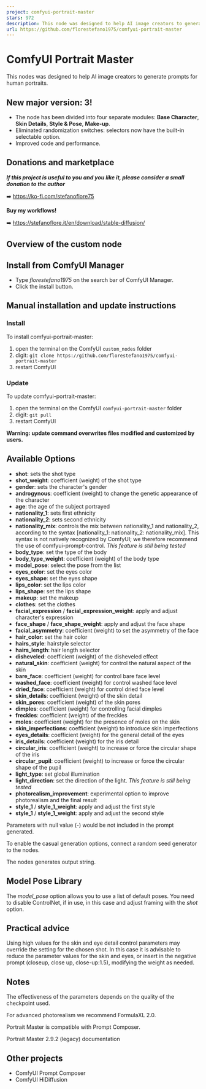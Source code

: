 ```yaml
---
project: comfyui-portrait-master
stars: 972
description: This node was designed to help AI image creators to generate prompts for human portraits.
url: https://github.com/florestefano1975/comfyui-portrait-master
---
```


ComfyUI Portrait Master
=======================

This nodes was designed to help AI image creators to generate prompts for human portraits.

New major version: 3!
---------------------

-   The node has been divided into four separate modules: **Base Character**, **Skin Details**, **Style & Pose**, **Make-up**.
-   Eliminated randomization switches: selectors now have the built-in selectable option.
-   Improved code and performance.

Donations and marketplace
-------------------------

**_If this project is useful to you and you like it, please consider a small donation to the author_**

➡️ https://ko-fi.com/stefanoflore75

**Buy my workflows!**

➡️ https://stefanoflore.it/en/download/stable-diffusion/

Overview of the custom node
---------------------------

Install from ComfyUI Manager
----------------------------

-   Type _florestefano1975_ on the search bar of ComfyUI Manager.
-   Click the install button.

Manual installation and update instructions
-------------------------------------------

### Install

To install comfyui-portrait-master:

1.  open the terminal on the ComfyUI `custom_nodes` folder
2.  digit: `git clone https://github.com/florestefano1975/comfyui-portrait-master`
3.  restart ComfyUI

### Update

To update comfyui-portrait-master:

1.  open the terminal on the ComfyUI `comfyui-portrait-master` folder
2.  digit: `git pull`
3.  restart ComfyUI

**Warning: update command overwrites files modified and customized by users.**

Available Options
-----------------

-   **shot**: sets the shot type
-   **shot\_weight**: coefficient (weight) of the shot type
-   **gender**: sets the character's gender
-   **androgynous**: coefficient (weight) to change the genetic appearance of the character
-   **age**: the age of the subject portrayed
-   **nationality\_1**: sets first ethnicity
-   **nationality\_2**: sets second ethnicity
-   **nationality\_mix**: controls the mix between nationality\_1 and nationality\_2, according to the syntax \[nationality\_1: nationality\_2: nationality\_mix\]. This syntax is not natively recognized by ComfyUI; we therefore recommend the use of comfyui-prompt-control. _This feature is still being tested_
-   **body\_type**: set the type of the body
-   **body\_type\_weight**: coefficient (weight) of the body type
-   **model\_pose**: select the pose from the list
-   **eyes\_color**: set the eyes color
-   **eyes\_shape**: set the eyes shape
-   **lips\_color**: set the lips color
-   **lips\_shape**: set the lips shape
-   **makeup**: set the makeup
-   **clothes**: set the clothes
-   **facial\_expression** / **facial\_expression\_weight**: apply and adjust character's expression
-   **face\_shape** / **face\_shape\_weight**: apply and adjust the face shape
-   **facial\_asymmetry**: coefficient (weight) to set the asymmetry of the face
-   **hair\_color**: set the hair color
-   **hairs\_style**: hairstyle selector
-   **hairs\_length**: hair length selector
-   **disheveled**: coefficient (weight) of the disheveled effect
-   **natural\_skin**: coefficient (weight) for control the natural aspect of the skin
-   **bare\_face**: coefficient (weight) for control bare face level
-   **washed\_face**: coefficient (weight) for control washed face level
-   **dried\_face**: coefficient (weight) for control dried face level
-   **skin\_details**: coefficient (weight) of the skin detail
-   **skin\_pores**: coefficient (weight) of the skin pores
-   **dimples**: coefficient (weight) for controlling facial dimples
-   **freckles**: coefficient (weight) of the freckles
-   **moles**: coefficient (weight) for the presence of moles on the skin
-   **skin\_imperfections**: coefficient (weight) to introduce skin imperfections
-   **eyes\_details**: coefficient (weight) for the general detail of the eyes
-   **iris\_details**: coefficient (weight) for the iris detail
-   **circular\_iris**: coefficient (weight) to increase or force the circular shape of the iris
-   **circular\_pupil**: coefficient (weight) to increase or force the circular shape of the pupil
-   **light\_type**: set global illumination
-   **light\_direction**: set the direction of the light. _This feature is still being tested_
-   **photorealism\_improvement**: experimental option to improve photorealism and the final result
-   **style\_1** / **style\_1\_weight**: apply and adjust the first style
-   **style\_1** / **style\_1\_weight**: apply and adjust the second style

Parameters with null value (-) would be not included in the prompt generated.

To enable the casual generation options, connect a random seed generator to the nodes.

The nodes generates output string.

Model Pose Library
------------------

The _model\_pose_ option allows you to use a list of default poses. You need to disable ControlNet, if in use, in this case and adjust framing with the _shot_ option.

Practical advice
----------------

Using high values for the skin and eye detail control parameters may override the setting for the chosen shot. In this case it is advisable to reduce the parameter values for the skin and eyes, or insert in the negative prompt (closeup, close up, close-up:1.5), modifying the weight as needed.

Notes
-----

The effectiveness of the parameters depends on the quality of the checkpoint used.

For advanced photorealism we recommend FormulaXL 2.0.

Portrait Master is compatible with Prompt Composer.

Portrait Master 2.9.2 (legacy) documentation

Other projects
--------------

-   ComfyUI Prompt Composer
-   ComfyUI HiDiffusion
